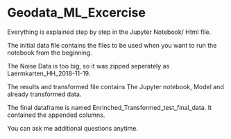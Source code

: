 # Geodata_ML_Excercise

Everything is explained step by step in the Jupyter Notebook/ Html file.

The initial data file contains the files to be used when you want to run the notebook from the beginning.

The Noise Data is too big, so it was zipped seperately as Laermkarten_HH_2018-11-19.

The results and transformed file contains The Jupyter notebook, Model and already transformed data.

The final dataframe is named Enrinched_Transformed_test_final_data. It contained the appended columns.

You can ask me additional questions anytime.
